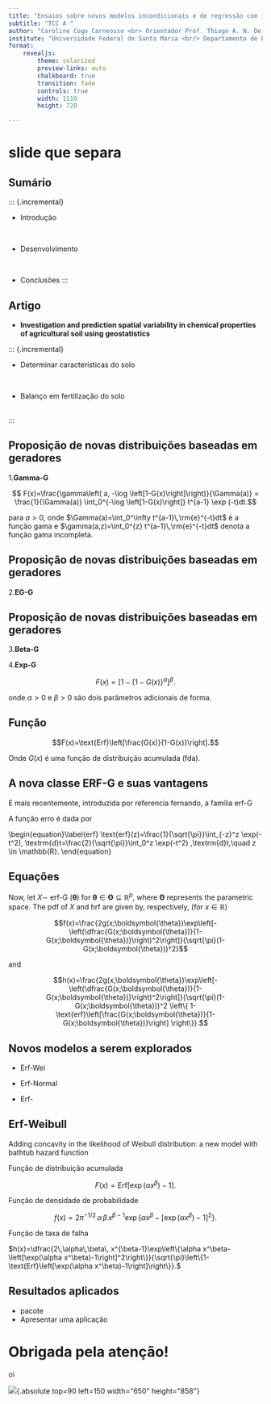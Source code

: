 ```yaml
---
title: "Ensaios sobre novos modelos incondicionais e de regressão com implementação computacional"
subtitle: "TCC A "
author: "Caroline Cogo Carneosso <br> Orientador Prof. Thiago A. N. De Andrade"
institute: "Universidade Federal de Santa Maria <br/> Departamento de Estatística"
format: 
    revealjs:
        theme: solarized
        preview-links: auto
        chalkboard: true
        transition: fade
        controls: true
        width: 1110
        height: 720

---
```




# slide que separa

## Sumário

::: {.incremental}
- Introdução

<br />

- Desenvolvimento


<br />

- Conclusões
:::









## Artigo

* **Investigation and prediction spatial variability in chemical properties
of agricultural soil using geostatistics**

::: {.incremental}

* Determinar características do solo

<br />

* Balanço em fertilização do solo

<br /> 
:::


## Proposição de novas distribuições baseadas em geradores

1.**Gamma-G**


$$ F(x)=\frac{\gamma\left( a, -\log \left[1-G(x)\right]\right)}{\Gamma(a)} =
\frac{1}{\Gamma(a)} \int_0^{-\log \left[1-G(x)\right]} t^{a-1} \exp (-t)dt.$$

para $a>0$, onde $\Gamma(a)=\int_0^\infty t^{a-1}\,\rm{e}^{-t}dt$ é a função gama
e $\gamma(a,z)=\int_0^{z} t^{a-1}\,\rm{e}^{-t}dt$ denota a função gama incompleta.


##  Proposição de novas distribuições baseadas em geradores

2.**EG-G**


## Proposição de novas distribuições baseadas em geradores 

3.**Beta-G**


4.**Exp-G**



$$F(x)=\left[1-\left\{1-G(x)\right\}^\alpha\right]^\beta.$$


onde $\alpha>0$ e $\beta>0$ são dois parâmetros adicionais de forma.

## Função


$$F(x)=\text{Erf}\left[\frac{G(x)}{1-G(x)}\right].$$



Onde $G(x)$ é uma função de distribuição acumulada (fda).


## A nova classe ERF-G e suas vantagens

E mais recentemente, introduzida por referencia fernando, a família erf-G


A função erro é dada por 

\begin{equation}\label{erf}
\text{erf}(z)=\frac{1}{\sqrt{\pi}}\int_{-z}^z \exp(-t^2)\, \textrm{d}t=\frac{2}{\sqrt{\pi}}\int_0^z \exp(-t^2) \,\textrm{d}t,\quad z \in \mathbb{R}.
\end{equation}


## Equações

Now, let $X\sim$ erf-G $(\boldsymbol{\theta})$ for $\boldsymbol{\theta} \in \boldsymbol{\Theta} \subseteq \mathbb{R}^p$, where $\boldsymbol{\Theta}$ represents the parametric space. The pdf of $X$ and hrf are given by, respectively, (for $x \in \mathbb{R}$)



$$f(x)=\frac{2g(x;\boldsymbol{\theta})\exp\left[-\left(\dfrac{G(x;\boldsymbol{\theta})}{1-G(x;\boldsymbol{\theta})}\right)^2\right]}{\sqrt{\pi}(1-G(x;\boldsymbol{\theta}))^2}$$


and


$$h(x)=\frac{2g(x;\boldsymbol{\theta})\exp\left[-\left(\dfrac{G(x;\boldsymbol{\theta})}{1-G(x;\boldsymbol{\theta})}\right)^2\right]}{\sqrt{\pi}(1-G(x;\boldsymbol{\theta}))^2 \left\{  1-\text{erf}\left[\frac{G(x;\boldsymbol{\theta})}{1-G(x;\boldsymbol{\theta})}\right]  \right\}}.$$



## Novos modelos a serem explorados

* Erf-Wei

* Erf-Normal

* Erf-

## Erf-Weibull

Adding concavity in the likelihood of Weibull distribution: a new
model with bathtub hazard function

Função de distribuição acumulada 


$$F(x)=\text{Erf}\left[\exp\left(\alpha x^\beta\right)-1\right].$$


Função de densidade de probabilidade


$$f(x)=2\pi^{-1/2}\,\alpha\,\beta\, x^{\beta-1}\exp\left\{\alpha x^\beta-\left[\exp(\alpha x^\beta)-1\right]^2\right\}.$$


Função de taxa de falha 

$h(x)=\dfrac{2\,\alpha\,\beta\, x^{\beta-1}\exp\left\{\alpha x^\beta-\left[\exp(\alpha x^\beta)-1\right]^2\right\}}{\sqrt{\pi}\left\{1-\text{Erf}\left[\exp(\alpha x^\beta)-1\right]\right\}}.$

## Resultados aplicados
* pacote
* Apresentar uma aplicação

# Obrigada pela atenção!

oi

![](https://fotos.vivadecora.com.br/decoracao-quarto-de-casal-tapete-creme-casacor2016-104905-square_cover_xlarge.jpg){.absolute top=90 left=150 width="650" height="858"}










